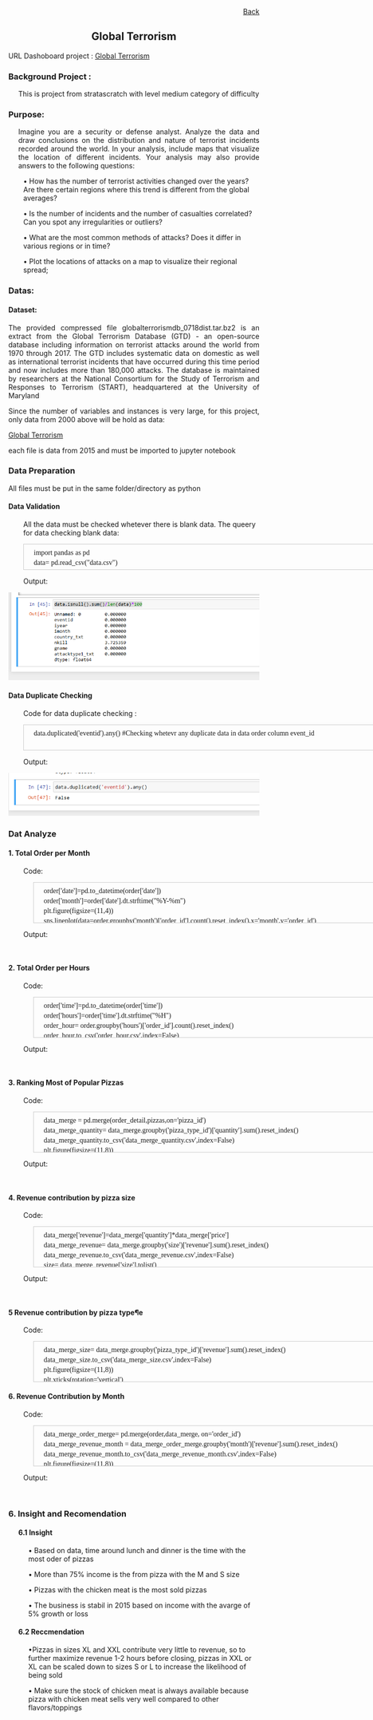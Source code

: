 <p align="right"> <a href="https://achmadirfana.github.io/portofolio/portfolio-pizza-place.html">Back</a></p>


<h2 align="center">  Global Terrorism</h2>
<p> URL Dashoboard project : <a href="https://terrorism.onrender.com/">Global Terrorism</a></p>
<h3> Background Project :</h3>
<p style="margin-left: 20px"> This is project from stratascratch with level medium category of difficulty </p>
<h3>Purpose:</h3>
<p style="margin-left: 20px;text-align:justify">  Imagine you are a security or defense analyst. Analyze the data and draw conclusions on the distribution and nature of terrorist incidents recorded around the world. In your analysis, include maps that visualize the location of different incidents. Your analysis may also provide answers to the following questions:
</p>
<p style="margin-left: 30px">• How has the number of terrorist activities changed over the years? Are there certain regions where this trend is different from the global averages? </p>
<p style="margin-left: 30px">• Is the number of incidents and the number of casualties correlated? Can you spot any irregularities or outliers?</p>
<p style="margin-left: 30px">• What are the most common methods of attacks? Does it differ in various regions or in time?</p>
<p style="margin-left: 30px">• Plot the locations of attacks on a map to visualize their regional spread;</p>
					       
<h3>Datas:</h3>
<h4>Dataset:</h4>
<p style="text-align:justify">The provided compressed file globalterrorismdb_0718dist.tar.bz2 is an extract from the Global Terrorism Database (GTD) - an open-source database including information on terrorist attacks around the world from 1970 through 2017. The GTD includes systematic data on domestic as well as international terrorist incidents that have occurred during this time period and now includes more than 180,000 attacks. The database is maintained by researchers at the National Consortium for the Study of Terrorism and Responses to Terrorism (START), headquartered at the University of Maryland </p>
<p style="text-align:justify">Since the number of variables and instances is very large, for this project, only data from 2000 above will be hold as data:</p>
<p><p align="left"> <a href="https://platform.stratascratch.com/data-projects/terrorism-hotspots">Global Terrorism</a></p> </p>
<p>each file is data from 2015 and must be imported to jupyter notebook</p>


<h3>Data Preparation</h3>
<p> All files must be put in the same folder/directory as python </p>
<h4>Data Validation</h4>
<p style="margin-left: 30px"> All the data must be checked whetever there is blank data. The  queery for data checking blank data:</p>
<div style="margin-left: 30px;height:50px;width:1000px;border:1px solid #ccc;font:14px/6px Georgia, Garamond, Serif;overflow:auto;">
	<p> </p>
<p style="margin-left: 20px">import pandas as pd </p>
<p style="margin-left: 20px">data= pd.read_csv("data.csv") </p>
<p style="margin-left: 20px">data.isnull().sum()/len(data)*100</p>
</div> 
<p style="margin-left: 30px"> Output: </p>
<p align="center"> 
<img src="Terror3.png" class="img-fluid" alt="">  
</p>

<h4>Data Duplicate Checking</h4>
<p style="margin-left: 30px"> Code for data duplicate checking :</p>
<div style="margin-left: 30px;height:50px;width:1000px;border:1px solid #ccc;font:14px/6px Georgia, Garamond, Serif;overflow:auto;">
	<p> </p>
  <p style="margin-left: 20px">data.duplicated('eventid').any() #Checking whetevr any duplicate data in data order column event_id </p>
</div> 

<p style="margin-left: 30px"> Output: </p>
<p align="center"> 
<img src="Terror4.png" class="img-fluid" alt="">  
</p>
<h3>Dat Analyze</h3>
<h4>1. Total Order per Month</h4>
<p style="margin-left: 30px"> Code: </p>
<div style="margin-left: 50px;height:80px;width:1000px;border:1px solid #ccc;font:14px/6px Georgia, Garamond, Serif;overflow:auto;">
	<p> </p>
<p style="margin-left: 20px">order['date']=pd.to_datetime(order['date']) </p>
<p style="margin-left: 20px">order['month']=order['date'].dt.strftime("%Y-%m") </p>
<p style="margin-left: 20px">plt.figure(figsize=(11,4)) </p>
<p style="margin-left: 20px">sns.lineplot(data=order.groupby('month')['order_id'].count().reset_index(),x='month',y='order_id') </p>
<p style="margin-left: 20px">plt.title('Total Orders per Month') </p>
<p style="margin-left: 20px">plt.ylabel('Total Transaction') </p>
<p style="margin-left: 20px">plt.xlabel('Month') </p>
<p style="margin-left: 20px">plt.show </p>
</div>

<p style="margin-left: 30px"> Output: </p>
<p align="center"> 
<img src="no-1.png" class="img-fluid" alt="">  
</p>

<h4>2. Total Order per Hours</h4>
<p style="margin-left: 30px"> Code: </p>
<div style="margin-left: 50px;height:80px;width:1000px;border:1px solid #ccc;font:14px/6px Georgia, Garamond, Serif;overflow:auto;">
	<p> </p>
<p style="margin-left: 20px">order['time']=pd.to_datetime(order['time']) </p>
<p style="margin-left: 20px">order['hours']=order['time'].dt.strftime("%H") </p>
<p style="margin-left: 20px">order_hour= order.groupby('hours')['order_id'].count().reset_index() </p>
<p style="margin-left: 20px">order_hour.to_csv('order_hour.csv',index=False) </p>
<p style="margin-left: 20px">plt.figure(figsize=(8,4)) </p>
<p style="margin-left: 20px">sns.barplot(data=order_hour, x='hours', y='order_id') </p>
<p style="margin-left: 20px">plt.title('Orders by Hours') </p>
<p style="margin-left: 20px">plt.xlabel('Hours') </p>
<p style="margin-left: 20px">plt.ylabel('Total Transaction') </p>
<p style="margin-left: 20px">plt.show </p>
</div>

<p style="margin-left: 30px"> Output: </p>
<p align="center"> 
<img src="no-2.png" class="img-fluid" alt="">  
</p>

<h4>3. Ranking Most of Popular Pizzas</h4>
<p style="margin-left: 30px"> Code: </p>
<div style="margin-left: 50px;height:80px;width:1000px;border:1px solid #ccc;font:14px/6px Georgia, Garamond, Serif;overflow:auto;">
	<p> </p>
<p style="margin-left: 20px">data_merge = pd.merge(order_detail,pizzas,on='pizza_id') </p>
<p style="margin-left: 20px">data_merge_quantity= data_merge.groupby('pizza_type_id')['quantity'].sum().reset_index() </p>
<p style="margin-left: 20px">data_merge_quantity.to_csv('data_merge_quantity.csv',index=False) </p>
<p style="margin-left: 20px">plt.figure(figsize=(11,8)) </p>
<p style="margin-left: 20px">plt.xticks(rotation='vertical') </p>
<p style="margin-left: 20px">sns.barplot(data=data_merge_quantity.sort_values('quantity', ascending=False),x='pizza_type_id',y='quantity') </p>
<p style="margin-left: 20px">plt.title('Ranking Most of Popular Pizzas') </p>
<p style="margin-left: 20px">plt.xlabel('Pizza Type') </p>
<p style="margin-left: 20px">plt.ylabel('Total Orders') </p>
<p style="margin-left: 20px">plt.show </p>
</div>

<p style="margin-left: 30px"> Output: </p>
<p align="center"> 
<img src="no-3.png" class="img-fluid" alt="">  
</p>

<h4>4. Revenue contribution by pizza size</h4>
<p style="margin-left: 30px"> Code: </p>
<div style="margin-left: 50px;height:80px;width:1000px;border:1px solid #ccc;font:14px/6px Georgia, Garamond, Serif;overflow:auto;">
	<p> </p>
<p style="margin-left: 20px">data_merge['revenue']=data_merge['quantity']*data_merge['price'] </p>
<p style="margin-left: 20px">data_merge_revenue= data_merge.groupby('size')['revenue'].sum().reset_index() </p>
<p style="margin-left: 20px">data_merge_revenue.to_csv('data_merge_revenue.csv',index=False) </p>
<p style="margin-left: 20px">size= data_merge_revenue['size'].tolist() </p>
<p style="margin-left: 20px">revenue= data_merge_revenue['revenue'].tolist() </p>
<p style="margin-left: 20px">plt.figure(figsize=(11,8)) </p>
<p style="margin-left: 20px">plt.pie(revenue, labels=size,autopct='%1.1f%%') </p>
<p style="margin-left: 20px">plt.title('Revenue Contribution by Pizza Size') </p>
<p style="margin-left: 20px">plt.show </p>
</div>

<p style="margin-left: 30px"> Output: </p>
<p align="center"> 
<img src="no-4.png" class="img-fluid" alt="">  
</p>

<h4>5 Revenue contribution by pizza type¶e</h4>
<p style="margin-left: 30px"> Code: </p>
<div style="margin-left: 50px;height:80px;width:1000px;border:1px solid #ccc;font:14px/6px Georgia, Garamond, Serif;overflow:auto;">
	<p> </p>
<p style="margin-left: 20px">data_merge_size= data_merge.groupby('pizza_type_id')['revenue'].sum().reset_index() </p>
<p style="margin-left: 20px">data_merge_size.to_csv('data_merge_size.csv',index=False) </p>
<p style="margin-left: 20px">plt.figure(figsize=(11,8)) </p>
<p style="margin-left: 20px">plt.xticks(rotation='vertical') </p>
<p style="margin-left: 20px">sns.barplot(data=data_merge_size.sort_values('revenue', ascending=False),x='pizza_type_id',y='revenue') </p>
<p style="margin-left: 20px">plt.title('Revenue Contribution by Pizza Type') </p>
<p style="margin-left: 20px">plt.xlabel('Pizza Type',) </p>
<p style="margin-left: 20px">plt.ylabel('Revenue') </p>
<p style="margin-left: 20px">plt.show </p>
</div>

<h4>6. Revenue Contribution by Month</h4>
<p style="margin-left: 30px"> Code: </p>
<div style="margin-left: 50px;height:80px;width:1000px;border:1px solid #ccc;font:14px/6px Georgia, Garamond, Serif;overflow:auto;">
	<p> </p>
<p style="margin-left: 20px">data_merge_order_merge= pd.merge(order,data_merge, on='order_id') </p>
<p style="margin-left: 20px">data_merge_revenue_month = data_merge_order_merge.groupby('month')['revenue'].sum().reset_index() </p>
<p style="margin-left: 20px">data_merge_revenue_month.to_csv('data_merge_revenue_month.csv',index=False) </p>
<p style="margin-left: 20px">plt.figure(figsize=(11,8)) </p>
<p style="margin-left: 20px">plt.xticks(rotation='vertical') </p>
<p style="margin-left: 20px">sns.barplot(data=data_merge_revenue_month,x='month',y='revenue') </p>
<p style="margin-left: 20px">plt.title('Revenue Contribution by Month') </p>
<p style="margin-left: 20px">plt.xlabel('Month',) </p>
<p style="margin-left: 20px">plt.ylabel('Revenue') </p>
<p style="margin-left: 20px">plt.show </p>
![image](https://github.com/achmadirfana/pizza-places/assets/125809336/c662c678-0836-4889-93cb-5c208797113d)

</div>


<p style="margin-left: 30px"> Output: </p>
<p align="center"> 
<img src="no-6.png" class="img-fluid" alt="">  
</p>

<h3>6. Insight and Recomendation</h3>
<h4 style="margin-left: 20px">6.1 Insight</h4>
<p style="margin-left: 40px"> • Based on data, time around lunch and dinner is the time with the most oder of pizzas</p>
<p style="margin-left: 40px"> • More than 75% income  is the from pizza with the M and S size  </p>
<p style="margin-left: 40px"> • Pizzas with the chicken meat is the most sold pizzas  </p>
<p style="margin-left: 40px"> • The business is stabil in 2015 based on income with the avarge of 5% growth or loss   </p>
<h4 style="margin-left: 20px"> 6.2 Reccmendation</h4>
<p style="margin-left: 40px;align=justify"> •Pizzas in sizes XL and XXL contribute very little to revenue, so to further maximize revenue 1-2 hours before closing, pizzas in XXL or XL can be scaled down to sizes S or L to increase the likelihood of being sold  <p>
<p style="margin-left: 40px;align=justify"> •	Make sure the stock of chicken meat is always available because pizza with chicken meat sells very well compared to other flavors/toppings  <p>


